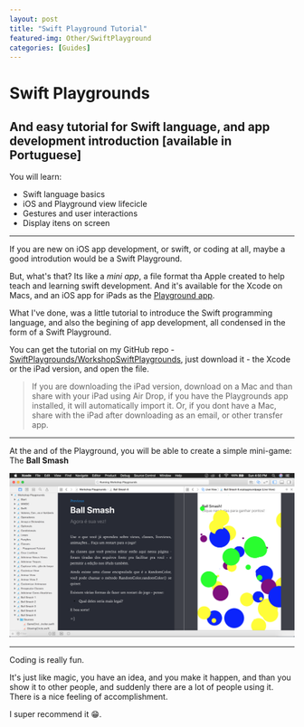 ```yaml
---
layout: post
title: "Swift Playground Tutorial"
featured-img: Other/SwiftPlayground
categories: [Guides]
---
```


# Swift Playgrounds
## And easy tutorial for Swift language, and app development introduction [available in Portuguese]

You will learn:
- Swift language basics
- iOS and Playground view lifecicle 
- Gestures and user interactions
- Display itens on screen

---

If you are new on iOS app development, or swift, or coding at all, maybe a good introdution would be a Swift Playground.

But, what's that? Its like a *mini app*, a file format tha Apple created to help teach and learning swift development. And it's available for the Xcode on Macs, and an iOS app for iPads as the [Playground app](https://itunes.apple.com/us/app/swift-playgrounds/id908519492?mt=8).

What I've done, was a little tutorial to introduce the Swift programming language, and also the begining of app development, all condensed in the form of a Swift Playground.

You can get the tutorial on my GitHub repo - [SwiftPlaygrounds/WorkshopSwiftPlaygrounds](https://github.com/giovaninppc/SwiftPlaygrounds/tree/master/Workshop%20SwiftPlaygrounds%202018), 
just download it - the Xcode or the iPad version, and open the file.

> If you are downloading the iPad version, download on a Mac and than share with your iPad using Air Drop, if you have the Playgrounds app installed, it will automatically import it. Or, if you dont have a Mac, share with the iPad after downloading as an email, or other transfer app.

---

At the and of the Playground, you will be able to create a simple mini-game: The **Ball Smash**

![Playground image example](../assets/img/posts/Other/swiftPlaygroundsTutorialXcode.png)

---

Coding is really fun.

It's just like magic, you have an idea, and you make it happen, and than you show it to other people, and suddenly there are a lot of people using it.
There is a nice feeling of accomplishment.

I super recommend it 😁.
